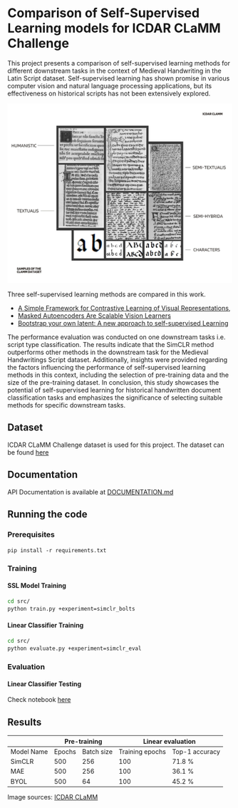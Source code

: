 <!-- markdownlint-disable -->
# Comparison of Self-Supervised Learning models for ICDAR CLaMM Challenge

This project presents a comparison of self-supervised learning methods
for different downstream tasks in the context of Medieval Handwriting in
the Latin Script dataset. Self-supervised learning has shown promise in
various computer vision and natural language processing applications,
but its effectiveness on historical scripts has not been extensively
explored. 

<img src="docs/Samples of CLaMM Dataset.jpg"/>

Three self-supervised learning methods are compared in this work.
* [A Simple Framework for Contrastive Learning of Visual Representations](https://arxiv.org/abs/2002.05709), 
* [Masked Autoencoders Are Scalable Vision Learners](https://arxiv.org/abs/2111.06377)
* [Bootstrap your own latent: A new approach to self-supervised Learning](https://arxiv.org/abs/2006.07733)


The performance evaluation was
conducted on one downstream tasks i.e. script type classification. The
results indicate that the SimCLR method outperforms other methods in the
downstream task for the Medieval Handwritings Script dataset.
Additionally, insights were provided regarding the factors influencing
the performance of self-supervised learning methods in this context,
including the selection of pre-training data and the size of the
pre-training dataset. In conclusion, this study showcases the potential
of self-supervised learning for historical handwritten document
classification tasks and emphasizes the significance of selecting
suitable methods for specific downstream tasks.

## Dataset

ICDAR CLaMM Challenge dataset is used for this project. The dataset can be found [here](https://clamm.irht.cnrs.fr/icdar-2017/download/)

## Documentation

API Documentation is available at [DOCUMENTATION.md](./DOCUMENTATION.md)

## Running the code

### Prerequisites

`pip install -r requirements.txt`

### Training

#### SSL Model Training

```bash
cd src/
python train.py +experiment=simclr_bolts
```

#### Linear Classifier Training

```bash
cd src/
python evaluate.py +experiment=simclr_eval
```

### Evaluation

#### Linear Classifier Testing

Check notebook [here](./notebooks/downstream_tasks.ipynb)

## Results

<table class="tg">
<thead>
  <tr>
    <th class="tg-c3ow"></th>
    <th class="tg-c3ow" colspan="2">Pre-training</th>
    <th class="tg-c3ow" colspan="2">Linear evaluation</th>
  </tr>
</thead>
<tbody>
  <tr>
    <td class="tg-c3ow">Model Name</td>
    <td class="tg-c3ow">Epochs</td>
    <td class="tg-c3ow">Batch size</td>
    <td class="tg-c3ow">Training epochs</td>
    <td class="tg-c3ow">Top-1 accuracy</td>
  </tr>
  <tr>
    <td class="tg-c3ow">SimCLR</td>
    <td class="tg-c3ow">500</td>
    <td class="tg-c3ow">256</td>
    <td class="tg-c3ow">100</td>
    <td class="tg-c3ow">71.8 %</td>
  </tr>
  <tr>
    <td class="tg-c3ow">MAE</td>
    <td class="tg-c3ow">500</td>
    <td class="tg-c3ow">256</td>
    <td class="tg-c3ow">100</td>
    <td class="tg-c3ow">36.1 %</td>
  </tr>
  <tr>
    <td class="tg-c3ow">BYOL</td>
    <td class="tg-c3ow">500</td>
    <td class="tg-c3ow">64</td>
    <td class="tg-c3ow">100</td>
    <td class="tg-c3ow">45.2 %</td>
  </tr>
</tbody>
</table>

Image sources: [ICDAR CLaMM](https://clamm.irht.cnrs.fr/script-classes/)
